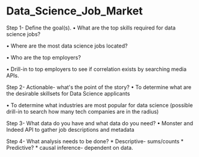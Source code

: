 # Data_Science_Job_Market

Step 1- Define the goal(s).
• What are the top skills required for data science jobs?

• Where are the most data science jobs located?

• Who are the top employers?

• Drill-in to top employers to see if correlation exists by searching media APIs. 


Step 2- Actionable- what's the point of the story?
• To determine what are the desirable skillsets for Data Science applicants

• To determine what industries are most popular for data science (possible drill-in to search how many tech companies are in the radius)


Step 3- What data do you have and what data do you need?
• Monster and Indeed API to gather job descriptions and metadata


Step 4- What analysis needs to be done?
    * Descriptive- sums/counts
    * Predictive?
    * causal inference- dependent on data.
